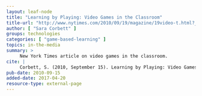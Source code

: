 ```yaml
---
layout: leaf-node
title: "Learning by Playing: Video Games in the Classroom"
title-url: "http://www.nytimes.com/2010/09/19/magazine/19video-t.html?_r=0"
author: [ "Sara Corbett" ]
groups: technologies
categories: [ "game-based-learning" ]
topics: in-the-media
summary: >
     New York Times article on video games in the classroom.
cite: |
     Corbett, S. (2010, September 15). Learning by Playing: Video Games in the Classroom.  Retrieved from: http://www.nytimes.com/2010/09/19/magazine/19video-t.html?_r=0
pub-date: 2010-09-15
added-date: 2017-04-20
resource-type: external-page
---
```

